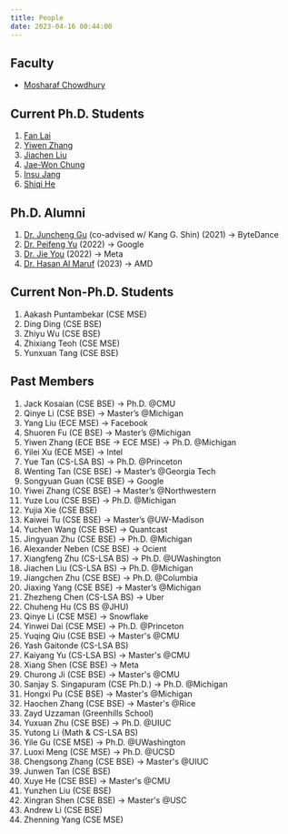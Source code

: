 ```yaml
---
title: People
date: 2023-04-16 00:44:00
---
```


## Faculty

* [Mosharaf Chowdhury](https://www.mosharaf.com/)

## Current Ph.D. Students

1. [Fan Lai](https://web.eecs.umich.edu/~fanlai/)
1. [Yiwen Zhang](https://web.eecs.umich.edu/~yiwenzhg/)
1. [Jiachen Liu](http://www-personal.umich.edu/~amberljc/)
1. [Jae-Won Chung](https://jaewonchung.me/about)
1. [Insu Jang](https://insujang.github.io/)
1. [Shiqi He](https://tctower.github.io/)

## Ph.D. Alumni
1. [Dr. Juncheng Gu](https://www.linkedin.com/in/juncheng-gu-93960859/) (co-advised w/ Kang G. Shin) (2021) → ByteDance
1. [Dr. Peifeng Yu](https://www.linkedin.com/in/peifengyu/) (2022) → Google
1. [Dr. Jie You](https://www.linkedin.com/in/jimmyyou/) (2022) → Meta
1. [Dr. Hasan Al Maruf](https://www.linkedin.com/in/hasanalmaruf/) (2023) → AMD

## Current Non-Ph.D. Students
1. Aakash Puntambekar (CSE MSE)
1. Ding Ding (CSE BSE)
1. Zhiyu Wu (CSE BSE)
1. Zhixiang Teoh (CSE MSE)
1. Yunxuan Tang (CSE BSE)

## Past Members
1. Jack Kosaian (CSE BSE) → Ph.D. @CMU
1. Qinye Li (CSE BSE) → Master’s @Michigan
1. Yang Liu (ECE MSE) → Facebook
1. Shuoren Fu (CE BSE) → Master’s @Michigan
1. Yiwen Zhang (ECE BSE → ECE MSE) → Ph.D. @Michigan
1. Yilei Xu (ECE MSE) → Intel
1. Yue Tan (CS-LSA BS) → Ph.D. @Princeton
1. Wenting Tan (CSE BSE) → Master’s @Georgia Tech
1. Songyuan Guan (CSE BSE) → Google
1. Yiwei Zhang (CSE BSE) → Master’s @Northwestern
1. Yuze Lou (CSE BSE) → Ph.D. @Michigan
1. Yujia Xie (CSE BSE)
1. Kaiwei Tu (CSE BSE) → Master’s @UW-Madison
1. Yuchen Wang (CSE BSE) → Quantcast
1. Jingyuan Zhu (CSE BSE) → Ph.D. @Michigan
1. Alexander Neben (CSE BSE) → Ocient
1. Xiangfeng Zhu (CS-LSA BS) → Ph.D. @UWashington
1. Jiachen Liu (CS-LSA BS) → Ph.D. @Michigan
1. Jiangchen Zhu (CSE BSE) → Ph.D. @Columbia
1. Jiaxing Yang (CSE BSE) → Master’s @Michigan
1. Zhezheng Chen (CS-LSA BS) → Uber
1. Chuheng Hu (CS BS @JHU)
1. Qinye Li (CSE MSE) → Snowflake
1. Yinwei Dai (CSE MSE) → Ph.D. @Princeton
1. Yuqing Qiu (CSE BSE) → Master's @CMU
1. Yash Gaitonde (CS-LSA BS)
1. Kaiyang Yu (CS-LSA BS) → Master's @CMU
1. Xiang Shen (CSE BSE) → Meta
1. Churong Ji (CSE BSE) → Master's @CMU
1. Sanjay S. Singapuram (CSE Ph.D.) → Ph.D. @Michigan
1. Hongxi Pu (CSE BSE) → Master's @Michigan
1. Haochen Zhang (CSE BSE) → Master's @Rice
1. Zayd Uzzaman (Greenhills School)
1. Yuxuan Zhu (CSE BSE) → Ph.D. @UIUC
1. Yutong Li (Math & CS-LSA BS)
1. Yile Gu (CSE MSE) → Ph.D. @UWashington
1. Luoxi Meng (CSE MSE) → Ph.D. @UCSD
1. Chengsong Zhang (CSE BSE) → Master's @UIUC
1. Junwen Tan (CSE BSE)
1. Xuye He (CSE BSE) → Master's @CMU
1. Yunzhen Liu (CSE BSE)
1. Xingran Shen (CSE BSE) → Master's @USC
1. Andrew Li (CSE BSE)
1. Zhenning Yang (CSE MSE)
